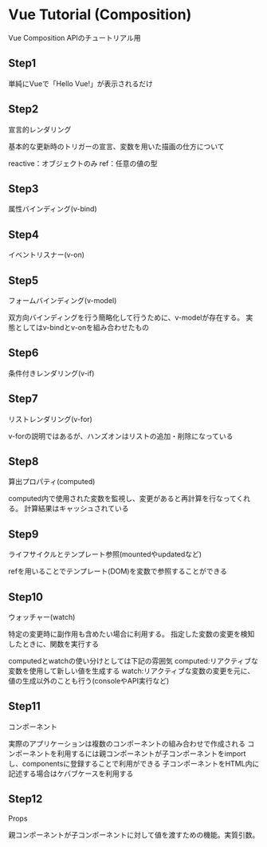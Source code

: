 # Vue Tutorial (Composition)

Vue Composition APIのチュートリアル用

## Step1

単純にVueで「Hello Vue!」が表示されるだけ

## Step2

宣言的レンダリング

基本的な更新時のトリガーの宣言、変数を用いた描画の仕方について

reactive：オブジェクトのみ
ref：任意の値の型

## Step3

属性バインディング(v-bind)

## Step4

イベントリスナー(v-on)

## Step5

フォームバインディング(v-model)

双方向バインディングを行う簡略化して行うために、v-modelが存在する。
実態としてはv-bindとv-onを組み合わせたもの

## Step6

条件付きレンダリング(v-if)

## Step7

リストレンダリング(v-for)

v-forの説明ではあるが、ハンズオンはリストの追加・削除になっている

## Step8

算出プロパティ(computed)

computed内で使用された変数を監視し、変更があると再計算を行なってくれる。
計算結果はキャッシュされている

## Step9

ライフサイクルとテンプレート参照(mountedやupdatedなど)

refを用いることでテンプレート(DOM)を変数で参照することができる

## Step10

ウォッチャー(watch)

特定の変更時に副作用も含めたい場合に利用する。
指定した変数の変更を検知したときに、関数を実行する

computedとwatchの使い分けとしては下記の雰囲気
computed:リアクティブな変数を使用して新しい値を生成する
watch:リアクティブな変数の変更を元に、値の生成以外のことも行う(consoleやAPI実行など)

## Step11

コンポーネント

実際のアプリケーションは複数のコンポーネントの組み合わせで作成される
コンポーネントを利用するには親コンポーネントが子コンポーネントをimportし、componentsに登録することで利用ができる
子コンポーネントをHTML内に記述する場合はケバブケースを利用する

## Step12

Props

親コンポーネントが子コンポーネントに対して値を渡すための機能。実質引数。
